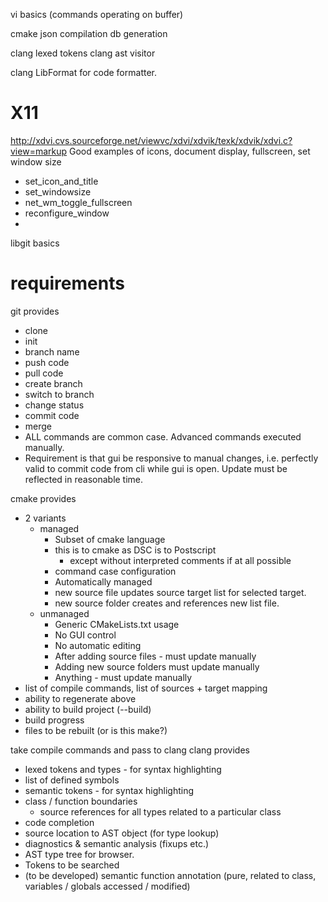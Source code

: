
vi basics (commands operating on buffer)

cmake json compilation db generation

clang lexed tokens
clang ast visitor

clang LibFormat for code formatter.


X11
===============
http://xdvi.cvs.sourceforge.net/viewvc/xdvi/xdvik/texk/xdvik/xdvi.c?view=markup
Good examples of icons, document display, fullscreen, set window size

 * set_icon_and_title
 * set_windowsize
 * net_wm_toggle_fullscreen
 * reconfigure_window
 * 

libgit basics

requirements
================

git provides
 - clone
 - init
 - branch name
 - push code
 - pull code
 - create branch
 - switch to branch
 - change status
 - commit code
 - merge
 - ALL commands are common case. Advanced commands executed manually.
 - Requirement is that gui be responsive to manual changes, i.e. perfectly valid to commit code from cli while gui is open. Update must be reflected in reasonable time.


cmake provides
 - 2 variants
    - managed
       - Subset of cmake language
       - this is to cmake as DSC is to Postscript
          - except without interpreted comments if at all possible
       - command case configuration
       - Automatically managed
       - new source file updates source target list for selected target.
       - new source folder creates and references new list file.
    - unmanaged
       - Generic CMakeLists.txt usage
       - No GUI control
       - No automatic editing
       - After adding source files - must update manually
       - Adding new source folders must update manually
       - Anything - must update manually
 - list of compile commands, list of sources + target mapping
 - ability to regenerate above
 - ability to build project (--build)
 - build progress
 - files to be rebuilt (or is this make?)
 

take compile commands and pass to clang
clang provides
 - lexed tokens and types - for syntax highlighting
 - list of defined symbols
 - semantic tokens - for syntax highlighting
 - class / function boundaries
    - source references for all types related to a particular class
 - code completion
 - source location to AST object (for type lookup)
 - diagnostics & semantic analysis (fixups etc.)
 - AST type tree for browser.
 - Tokens to be searched
 - (to be developed) semantic function annotation (pure, related to class, variables / globals accessed / modified)
 

